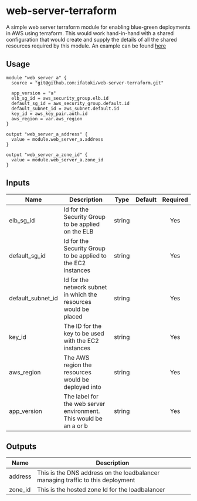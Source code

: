 # web-server-terraform
A simple web server terraform module for enabling blue-green deployments in AWS using terraform. This would work hand-in-hand with a shared configuration that would create and supply the details of all the shared resources required by this module. An example can be found [here](https://github.com/ifatoki/hashicorp-terraform)


## Usage
```
module "web_server_a" {
  source = "git@github.com:ifatoki/web-server-terraform.git"

  app_version = "a"
  elb_sg_id = aws_security_group.elb.id
  default_sg_id = aws_security_group.default.id
  default_subnet_id = aws_subnet.default.id
  key_id = aws_key_pair.auth.id
  aws_region = var.aws_region
}

output "web_server_a_address" {
  value = module.web_server_a.address
}

output "web_server_a_zone_id" {
  value = module.web_server_a.zone_id
}
```

## Inputs

| Name | Description | Type | Default | Required |
|------|-------------|:----:|:-----:|:-----:|
| elb_sg_id | Id for the Security Group to be applied on the ELB | string | | Yes |
| default_sg_id | Id for the Security Group to be applied to the EC2 instances | string | | Yes |
| default_subnet_id | Id for the network subnet in which the resources would be placed | string | | Yes |
| key_id | The ID for the key to be used with the EC2 instances | string | | Yes |
| aws_region | The AWS region the resources would be deployed into | string | | Yes |
| app_version | The label for the web server environment. This would be an a or b | string | | Yes|

## Outputs

| Name | Description |
|------|-------------|
| address | This is the DNS address on the loadbalancer managing traffic to this deployment |
| zone_id | This is the hosted zone Id for the loadbalancer |

